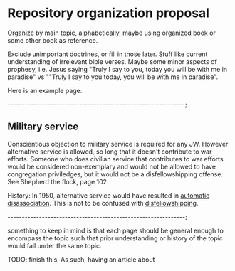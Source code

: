 # Repository organization proposal

Organize by main topic, alphabetically, maybe using organized book or some other book as reference.

Exclude unimportant doctrines, or fill in those later. Stuff like current understanding of irrelevant bible verses. Maybe some minor aspects of prophesy, i.e. Jesus saying "Truly I say to you, today you will be with me in paradise" vs ""Truly I say to you today, you will be with me in paradise".

Here is an example page:

--------------------------------------------------------------;

## Military service

Conscientious objection to military service is required for any JW. However alternative service is allowed, so long that it doesn't contribute to war efforts. Someone who does civilian service that contributes to war efforts would be considered non-exemplary and would not be allowed to have congregation priviledges, but it would not be a disfellowshipping offense. See Shepherd the flock, page 102.

History:
In 1950, alternative service would have resulted in [automatic disassociation](./doctrine/disassociation.md#Automatic_Disassociation). This is not to be confused with [disfellowshipping](./doctrine/disfellowshipping.md).

--------------------------------------------------------------;

something to keep in mind is that each page should be general enough to encompass the topic such that prior understanding or history of the topic would fall under the same topic.

TODO: finish this.
As such, having an article about
